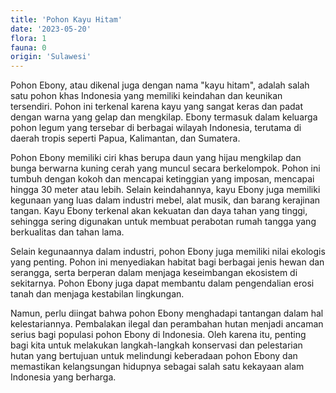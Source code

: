 ```yaml
---
title: 'Pohon Kayu Hitam'
date: '2023-05-20'
flora: 1
fauna: 0
origin: 'Sulawesi'
---
```


Pohon Ebony, atau dikenal juga dengan nama "kayu hitam", adalah salah satu pohon khas Indonesia yang memiliki keindahan dan keunikan tersendiri. Pohon ini terkenal karena kayu yang sangat keras dan padat dengan warna yang gelap dan mengkilap. Ebony termasuk dalam keluarga pohon legum yang tersebar di berbagai wilayah Indonesia, terutama di daerah tropis seperti Papua, Kalimantan, dan Sumatera.

Pohon Ebony memiliki ciri khas berupa daun yang hijau mengkilap dan bunga berwarna kuning cerah yang muncul secara berkelompok. Pohon ini tumbuh dengan kokoh dan mencapai ketinggian yang imposan, mencapai hingga 30 meter atau lebih. Selain keindahannya, kayu Ebony juga memiliki kegunaan yang luas dalam industri mebel, alat musik, dan barang kerajinan tangan. Kayu Ebony terkenal akan kekuatan dan daya tahan yang tinggi, sehingga sering digunakan untuk membuat perabotan rumah tangga yang berkualitas dan tahan lama.

Selain kegunaannya dalam industri, pohon Ebony juga memiliki nilai ekologis yang penting. Pohon ini menyediakan habitat bagi berbagai jenis hewan dan serangga, serta berperan dalam menjaga keseimbangan ekosistem di sekitarnya. Pohon Ebony juga dapat membantu dalam pengendalian erosi tanah dan menjaga kestabilan lingkungan.

Namun, perlu diingat bahwa pohon Ebony menghadapi tantangan dalam hal kelestariannya. Pembalakan ilegal dan perambahan hutan menjadi ancaman serius bagi populasi pohon Ebony di Indonesia. Oleh karena itu, penting bagi kita untuk melakukan langkah-langkah konservasi dan pelestarian hutan yang bertujuan untuk melindungi keberadaan pohon Ebony dan memastikan kelangsungan hidupnya sebagai salah satu kekayaan alam Indonesia yang berharga.
